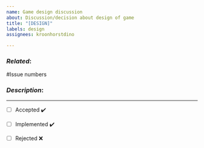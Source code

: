 ```yaml
---
name: Game design discussion
about: Discussion/decision about design of game
title: "[DESIGN]"
labels: design
assignees: kroonhorstdino

---
```


### _Related_:
 #Issue numbers

### _Description_:


***

- [ ] Accepted ✔️
- [ ] Implemented ✔️

- [ ] Rejected ❌
